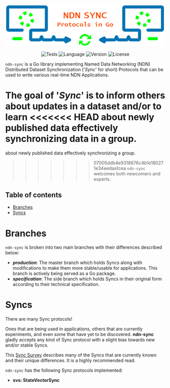 <div align="center">

![Visual](/docs/README_VISUAL.png)

![Tests](https://img.shields.io/github/workflow/status/justincpresley/ndn-sync/Tests?label=Tests)
![Language](https://img.shields.io/github/go-mod/go-version/justincpresley/ndn-sync)
![Version](https://img.shields.io/github/v/tag/justincpresley/ndn-sync?label=Latest%20version)
![License](https://img.shields.io/github/license/justincpresley/ndn-sync?label=License)

</div>

`ndn-sync` is a Go library implementing Named Data Networking (NDN) Distributed
Dataset Synchronization ('*Sync*' for short) Protocols that can be used to write
various real-time NDN Applications.

The goal of '*Sync*' is to inform others about updates in a dataset and/or to learn
<<<<<<< HEAD
about newly published data effectively synchronizing data in a group.
=======
about newly published data effectively synchronizing a group.
>>>>>>> 07005ddb4e9318676c4b1e180271e34eedaa1cea
`ndn-sync` welcomes both newcomers and experts.


## Table of contents

<!--ts-->
   * [Branches](#branches)
   * [Syncs](#syncs)
<!--te-->


# Branches

`ndn-sync` is broken into two main branches with their differences described below:

* ***production***: The master branch which holds Syncs along with modifications to make them more stable/usable for applications. This branch is actively being served as a Go package.
* ***specification***: The side branch which holds Syncs in their original form according to their technical specification.


# Syncs

There are many Sync protocols!

Ones that are being used in applications, others that are currently experiments,
and even some that have yet to be discovered. **ndn-sync** gladly accepts any
kind of Sync protocol with a slight bias towards new and/or stable Syncs.

This [Sync Survey](https://named-data.net/wp-content/uploads/2021/05/ndn-0053-2-sync-survey.pdf)
describes many of the Syncs that are currently known and their unique differences. It is a highly
recommended read.

`ndn-sync` has the following Sync protocols implemented:

* **svs: StateVectorSync**
